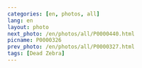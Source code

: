 ```yaml
---
categories: [en, photos, all]
lang: en
layout: photo
next_photo: /en/photos/all/P0000440.html
picname: P0000326
prev_photo: /en/photos/all/P0000327.html
tags: [Dead Zebra]
---
```


